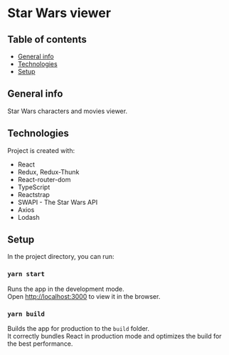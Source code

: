 # Star Wars viewer

## Table of contents

- [General info](#general-info)
- [Technologies](#technologies)
- [Setup](#setup)

## General info

Star Wars characters and movies viewer.

## Technologies

Project is created with:

- React
- Redux, Redux-Thunk
- React-router-dom
- TypeScript
- Reactstrap
- SWAPI - The Star Wars API
- Axios
- Lodash

## Setup

In the project directory, you can run:

### `yarn start`

Runs the app in the development mode.\
Open [http://localhost:3000](http://localhost:3000) to view it in the browser.

### `yarn build`

Builds the app for production to the `build` folder.\
It correctly bundles React in production mode and optimizes the build for the best performance.
